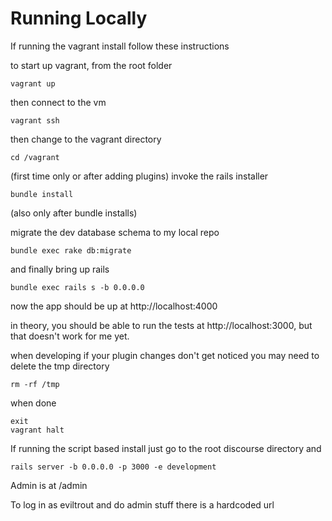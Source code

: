 # Running Locally

If running the vagrant install follow these instructions

to start up vagrant, from the root folder

    vagrant up

then connect to the vm
  
    vagrant ssh

then change to the vagrant directory
  
    cd /vagrant

(first time only or after adding plugins) invoke the rails installer

    bundle install

(also only after bundle installs)

migrate the dev database schema to my local repo

    bundle exec rake db:migrate

and finally bring up rails
  
    bundle exec rails s -b 0.0.0.0

now the app should be up at http://localhost:4000

in theory, you should be able to run the tests at http://localhost:3000, but that doesn't work for me yet.

when developing if your plugin changes don't get noticed you may need to delete the tmp directory
  
    rm -rf /tmp

when done
    
    exit
    vagrant halt
    
    
If running the script based install just go to the root discourse directory and 

    rails server -b 0.0.0.0 -p 3000 -e development
    
Admin is at /admin    
    
To log in as eviltrout and do admin stuff there is a hardcoded url

    

